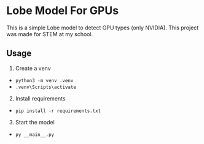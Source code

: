 # Lobe Model For GPUs
This is a simple Lobe model to detect GPU types (only NVIDIA). This project was made for STEM at my school.

## Usage
1. Create a venv
 - `python3 -m venv .venv`
 - `.venv\Scripts\activate`
2. Install requirements
 - `pip install -r requirements.txt`
3. Start the model
 - `py __main__.py`
